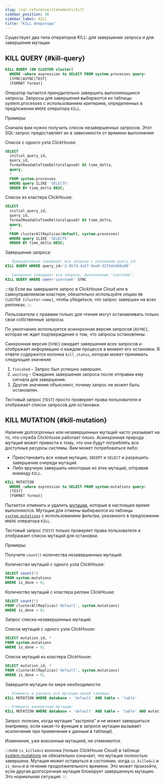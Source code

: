 ```yaml
---
slug: /sql-reference/statements/kill
sidebar_position: 46
sidebar_label: KILL
title: "KILL Операторы"
---
```


Существует два типа операторов KILL: для завершения запроса и для завершения мутации

## KILL QUERY {#kill-query}

``` sql
KILL QUERY [ON CLUSTER cluster]
  WHERE <where expression to SELECT FROM system.processes query>
  [SYNC|ASYNC|TEST]
  [FORMAT format]
```

Оператор пытается принудительно завершить выполняющиеся запросы.
Запросы для завершения выбираются из таблицы system.processes с использованием критериев, определенных в предложении `WHERE` оператора `KILL`.

Примеры:

Сначала вам нужно получить список незавершенных запросов. Этот SQL-запрос предоставляет их в зависимости от времени выполнения:

Список с одного узла ClickHouse:
``` sql
SELECT
  initial_query_id,
  query_id,
  formatReadableTimeDelta(elapsed) AS time_delta,
  query,
  *
  FROM system.processes
  WHERE query ILIKE 'SELECT%'
  ORDER BY time_delta DESC;
```

Список из кластера ClickHouse:
``` sql
SELECT
  initial_query_id,
  query_id,
  formatReadableTimeDelta(elapsed) AS time_delta,
  query,
  *
  FROM clusterAllReplicas(default, system.processes)
  WHERE query ILIKE 'SELECT%'
  ORDER BY time_delta DESC;
```

Завершение запроса:
``` sql
-- Принудительно завершает все запросы с указанным query_id:
KILL QUERY WHERE query_id='2-857d-4a57-9ee0-327da5d60a90'

-- Синхронно завершает все запросы, выполненные 'username':
KILL QUERY WHERE user='username' SYNC
```

:::tip 
Если вы завершаете запрос в ClickHouse Cloud или в самоуправляемом кластере, обязательно используйте опцию ```ON CLUSTER [cluster-name]```, чтобы убедиться, что запрос завершен на всех репликах.
:::

Пользователи с правами только для чтения могут останавливать только свои собственные запросы.

По умолчанию используется асинхронная версия запросов (`ASYNC`), которая не ждет подтверждения о том, что запросы остановлены.

Синхронная версия (`SYNC`) ожидает завершения всех запросов и отображает информацию о каждом процессе в момент его остановки.
В ответе содержится колонка `kill_status`, которая может принимать следующие значения:

1.  `finished` – Запрос был успешно завершен.
2.  `waiting` – Ожидание завершения запроса после отправки ему сигнала для завершения.
3.  Другие значения объясняют, почему запрос не может быть остановлен.

Тестовый запрос (`TEST`) просто проверяет права пользователя и отображает список запросов для остановки.

## KILL MUTATION {#kill-mutation}

Наличие долгосрочных или незавершенных мутаций часто указывает на то, что служба ClickHouse работает плохо. Асинхронная природа мутаций может привести к тому, что они будут потреблять все доступные ресурсы системы. Вам может потребоваться либо: 

- Приостановить все новые мутации, `INSERT` и `SELECT` и разрешить завершение очереди мутаций.
- Либо вручную завершить некоторые из этих мутаций, отправив команду `KILL`.

``` sql
KILL MUTATION
  WHERE <where expression to SELECT FROM system.mutations query>
  [TEST]
  [FORMAT format]
```

Пытается отменить и удалить [мутации](/sql-reference/statements/alter#mutations), которые в настоящее время выполняются. Мутации для отмены выбираются из таблицы [`system.mutations`](/operations/system-tables/mutations) с использованием фильтра, указанного в предложении `WHERE` оператора `KILL`.

Тестовый запрос (`TEST`) только проверяет права пользователя и отображает список мутаций для остановки.

Примеры:

Получите `count()` количества незавершенных мутаций:

Количество мутаций с одного узла ClickHouse:
``` sql
SELECT count(*)
FROM system.mutations
WHERE is_done = 0;
```

Количество мутаций с кластера реплик ClickHouse:
``` sql
SELECT count(*)
FROM clusterAllReplicas('default', system.mutations)
WHERE is_done = 0;
```

Запрос списка незавершенных мутаций:

Список мутаций с одного узла ClickHouse:
``` sql
SELECT mutation_id, *
FROM system.mutations
WHERE is_done = 0;
```

Список мутаций из кластера ClickHouse:
``` sql
SELECT mutation_id, *
FROM clusterAllReplicas('default', system.mutations)
WHERE is_done = 0;
```

Завершите мутации по мере необходимости:
``` sql
-- Отменить и удалить все мутации одной таблицы:
KILL MUTATION WHERE database = 'default' AND table = 'table'

-- Отменить конкретную мутацию:
KILL MUTATION WHERE database = 'default' AND table = 'table' AND mutation_id = 'mutation_3.txt'
```

Запрос полезен, когда мутация "застряла" и не может завершиться (например, если какая-то функция в запросе мутации вызывает исключение при применении к данным в таблице).

Изменения, уже внесенные мутацией, не отменяются.

:::note 
`is_killed=1` колонка (только ClickHouse Cloud) в таблице [system.mutations](/operations/system-tables/mutations) не обязательно означает, что мутация полностью завершена. Мутация может оставаться в состоянии, когда `is_killed=1` и `is_done=0` в течение продолжительного времени. Это может произойти, если другая долгосрочная мутация блокирует завершенную мутацию. Это нормальная ситуация.
:::
